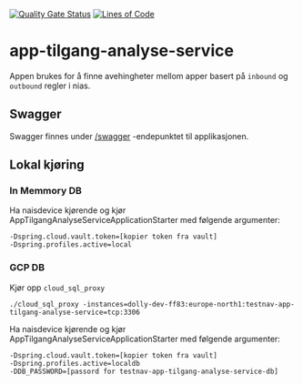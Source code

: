 [![Quality Gate Status](https://sonarcloud.io/api/project_badges/measure?project=navit_testnorge_app_tilgang_analyse_service&metric=alert_status)](https://sonarcloud.io/summary/new_code?id=navit_testnorge_app_tilgang_analyse_service)
[![Lines of Code](https://sonarcloud.io/api/project_badges/measure?project=navit_testnorge_app_tilgang_analyse_service&metric=ncloc)](https://sonarcloud.io/summary/new_code?id=navit_testnorge_app_tilgang_analyse_service)

# app-tilgang-analyse-service

Appen brukes for å finne avehingheter mellom apper basert på `inbound` og `outbound` regler i nias. 
 
## Swagger
Swagger finnes under [/swagger](https://testnav-app-tilgang-analyse-service.dev.intern.nav.no/swagger) -endepunktet til
applikasjonen.

## Lokal kjøring

### In Memmory DB
Ha naisdevice kjørende og kjør AppTilgangAnalyseServiceApplicationStarter med følgende argumenter:
```
-Dspring.cloud.vault.token=[kopier token fra vault]
-Dspring.profiles.active=local
```

### GCP DB

Kjør opp `cloud_sql_proxy`
```
./cloud_sql_proxy -instances=dolly-dev-ff83:europe-north1:testnav-app-tilgang-analyse-service=tcp:3306
```

Ha naisdevice kjørende og kjør AppTilgangAnalyseServiceApplicationStarter med følgende argumenter:
```
-Dspring.cloud.vault.token=[kopier token fra vault]
-Dspring.profiles.active=localdb
-DDB_PASSWORD=[passord for testnav-app-tilgang-analyse-service-db]
```